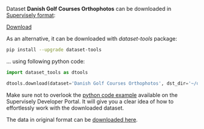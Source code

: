Dataset **Danish Golf Courses Orthophotos** can be downloaded in [Supervisely format](https://developer.supervisely.com/api-references/supervisely-annotation-json-format):

 [Download](https://assets.supervisely.com/supervisely-supervisely-assets-public/teams_storage/D/5/Hg/dPnQPniTpznxJhlsgFQACVILItnJy6qBsfdOHCpbdgLuuvKxCmlKlCoM7zPIF7hv0JNuLAH72M2SsCDWzE3NEQ78nsHb8Y9XOfEboO89ZH1ynwVxmwRZ3fDIoEEW.tar)

As an alternative, it can be downloaded with *dataset-tools* package:
``` bash
pip install --upgrade dataset-tools
```

... using following python code:
``` python
import dataset_tools as dtools

dtools.download(dataset='Danish Golf Courses Orthophotos', dst_dir='~/dataset-ninja/')
```
Make sure not to overlook the [python code example](https://developer.supervisely.com/getting-started/python-sdk-tutorials/iterate-over-a-local-project) available on the Supervisely Developer Portal. It will give you a clear idea of how to effortlessly work with the downloaded dataset.

The data in original format can be [downloaded here](https://www.kaggle.com/datasets/jacotaco/danish-golf-courses-orthophotos/download?datasetVersionNumber=1).